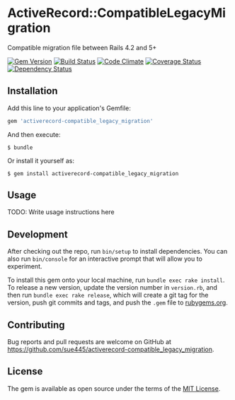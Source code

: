 # ActiveRecord::CompatibleLegacyMigration

Compatible migration file between Rails 4.2 and 5+

[![Gem Version](https://badge.fury.io/rb/activerecord-compatible_legacy_migration.svg)](https://badge.fury.io/rb/activerecord-compatible_legacy_migration)
[![Build Status](https://travis-ci.org/sue445/activerecord-compatible_legacy_migration.svg?branch=master)](https://travis-ci.org/sue445/activerecord-compatible_legacy_migration)
[![Code Climate](https://codeclimate.com/github/sue445/activerecord-compatible_legacy_migration/badges/gpa.svg)](https://codeclimate.com/github/sue445/activerecord-compatible_legacy_migration)
[![Coverage Status](https://coveralls.io/repos/github/sue445/activerecord-compatible_legacy_migration/badge.svg?branch=master)](https://coveralls.io/github/sue445/activerecord-compatible_legacy_migration?branch=master)
[![Dependency Status](https://gemnasium.com/badges/github.com/sue445/activerecord-compatible_legacy_migration.svg)](https://gemnasium.com/github.com/sue445/activerecord-compatible_legacy_migration)

## Installation

Add this line to your application's Gemfile:

```ruby
gem 'activerecord-compatible_legacy_migration'
```

And then execute:

    $ bundle

Or install it yourself as:

    $ gem install activerecord-compatible_legacy_migration

## Usage

TODO: Write usage instructions here

## Development

After checking out the repo, run `bin/setup` to install dependencies. You can also run `bin/console` for an interactive prompt that will allow you to experiment.

To install this gem onto your local machine, run `bundle exec rake install`. To release a new version, update the version number in `version.rb`, and then run `bundle exec rake release`, which will create a git tag for the version, push git commits and tags, and push the `.gem` file to [rubygems.org](https://rubygems.org).

## Contributing

Bug reports and pull requests are welcome on GitHub at https://github.com/sue445/activerecord-compatible_legacy_migration.


## License

The gem is available as open source under the terms of the [MIT License](http://opensource.org/licenses/MIT).

